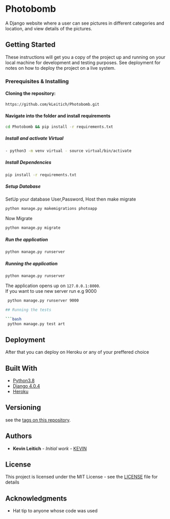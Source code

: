 # Photobomb


A Django website where a user can see pictures in different categories and location, and view details of the pictures.

## Getting Started

These instructions will get you a copy of the project up and running on your local machine for development and testing purposes. See deployment for notes on how to deploy the project on a live system.

### Prerequisites & Installing

#### Cloning the repository:  
 ```bash 
https://github.com/kLeitich/Photobomb.git
```
#### Navigate into the folder and install requirements  
 ```bash 
cd Photobomb && pip install -r requirements.txt 
```
##### Install and activate Virtual  
 ```bash 
- python3 -m venv virtual - source virtual/bin/activate  
```  
##### Install Dependencies  
 ```bash 
 pip install -r requirements.txt 
```  
 ##### Setup Database  
  SetUp your database User,Password, Host then make migrate  
 ```bash 
python manage.py makemigrations photoapp
 ``` 
 Now Migrate  
 ```bash 
 python manage.py migrate 
```
##### Run the application  
 ```bash 
 python manage.py runserver 
``` 
##### Running the application  
 ```bash 
 python manage.py runserver 
```
The application opens up on `127.0.0.1:8000`. <br>
If you want to use new server run e.g 9000
```bash 
 python manage.py runserver 9000

## Running the tests

```bash 
 python manage.py test art
```




## Deployment

After that you can deploy on Heroku or any of your preffered choice

## Built With

  
* [Python3.8](https://www.python.org/)  
* [Django 4.0.4](https://docs.djangoproject.com/en/4.0/)  
* [Heroku](https://heroku.com)  
  



## Versioning

see the [tags on this repository](https://github.com/kleitich/Photobomb.git). 

## Authors

* **Kevin Leitich** - *Initial work* - [KEVIN](https://github.com/Kleitich)



## License

This project is licensed under the MIT License - see the [LICENSE](LICENSE) file for details

## Acknowledgments

* Hat tip to anyone whose code was used

